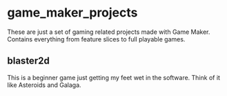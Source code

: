 # game_maker_projects
These are just a set of gaming related projects made with Game Maker. Contains everything from feature slices to full playable games.

## blaster2d
This is a beginner game just getting my feet wet in the software. Think of it like Asteroids and Galaga.
